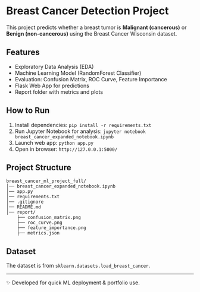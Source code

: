 # Breast Cancer Detection Project

This project predicts whether a breast tumor is **Malignant (cancerous)** or **Benign (non-cancerous)** using the Breast Cancer Wisconsin dataset.

## Features
- Exploratory Data Analysis (EDA)
- Machine Learning Model (RandomForest Classifier)
- Evaluation: Confusion Matrix, ROC Curve, Feature Importance
- Flask Web App for predictions
- Report folder with metrics and plots

## How to Run
1. Install dependencies: `pip install -r requirements.txt`
2. Run Jupyter Notebook for analysis: `jupyter notebook breast_cancer_expanded_notebook.ipynb`
3. Launch web app: `python app.py`
4. Open in browser: `http://127.0.0.1:5000/`

## Project Structure
```
breast_cancer_ml_project_full/
│── breast_cancer_expanded_notebook.ipynb
│── app.py
│── requirements.txt
│── .gitignore
│── README.md
│── report/
    ├── confusion_matrix.png
    ├── roc_curve.png
    ├── feature_importance.png
    ├── metrics.json
```

## Dataset
The dataset is from `sklearn.datasets.load_breast_cancer`.

---
✨ Developed for quick ML deployment & portfolio use.
